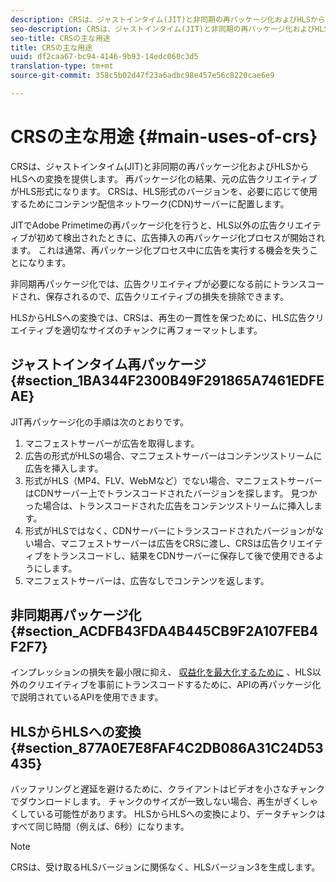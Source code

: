 ```yaml
---
description: CRSは、ジャストインタイム(JIT)と非同期の再パッケージ化およびHLSからHLSへの変換を提供します。 再パッケージ化の結果、元の広告クリエイティブがHLS形式になります。 CRSは、HLS形式のバージョンを、必要に応じて使用するためにコンテンツ配信ネットワーク(CDN)サーバーに配置します。
seo-description: CRSは、ジャストインタイム(JIT)と非同期の再パッケージ化およびHLSからHLSへの変換を提供します。 再パッケージ化の結果、元の広告クリエイティブがHLS形式になります。 CRSは、HLS形式のバージョンを、必要に応じて使用するためにコンテンツ配信ネットワーク(CDN)サーバーに配置します。
seo-title: CRSの主な用途
title: CRSの主な用途
uuid: df2caa67-bc94-4146-9b93-14edc060c3d5
translation-type: tm+mt
source-git-commit: 358c5b02d47f23a6adbc98e457e56c8220cae6e9

---
```



# CRSの主な用途 {#main-uses-of-crs}

CRSは、ジャストインタイム(JIT)と非同期の再パッケージ化およびHLSからHLSへの変換を提供します。 再パッケージ化の結果、元の広告クリエイティブがHLS形式になります。 CRSは、HLS形式のバージョンを、必要に応じて使用するためにコンテンツ配信ネットワーク(CDN)サーバーに配置します。

JITでAdobe Primetimeの再パッケージ化を行うと、HLS以外の広告クリエイティブが初めて検出されたときに、広告挿入の再パッケージ化プロセスが開始されます。 これは通常、再パッケージ化プロセス中に広告を実行する機会を失うことになります。

非同期再パッケージ化では、広告クリエイティブが必要になる前にトランスコードされ、保存されるので、広告クリエイティブの損失を排除できます。

HLSからHLSへの変換では、CRSは、再生の一貫性を保つために、HLS広告クリエイティブを適切なサイズのチャンクに再フォーマットします。

## ジャストインタイム再パッケージ {#section_1BA344F2300B49F291865A7461EDFEAE}

JIT再パッケージ化の手順は次のとおりです。

1. マニフェストサーバーが広告を取得します。
1. 広告の形式がHLSの場合、マニフェストサーバーはコンテンツストリームに広告を挿入します。
1. 形式がHLS（MP4、FLV、WebMなど）でない場合、マニフェストサーバーはCDNサーバー上でトランスコードされたバージョンを探します。 見つかった場合は、トランスコードされた広告をコンテンツストリームに挿入します。
1. 形式がHLSではなく、CDNサーバーにトランスコードされたバージョンがない場合、マニフェストサーバーは広告をCRSに渡し、CRSは広告クリエイティブをトランスコードし、結果をCDNサーバーに保存して後で使用できるようにします。
1. マニフェストサーバーは、広告なしでコンテンツを返します。

## 非同期再パッケージ化 {#section_ACDFB43FDA4B445CB9F2A107FEB4F2F7}

インプレッションの損失を最小限に抑え、 [収益化を最大化するために](../creative-repackaging-service/api-repackage.md) 、HLS以外のクリエイティブを事前にトランスコードするために、APIの再パッケージ化で説明されているAPIを使用できます。

## HLSからHLSへの変換 {#section_877A0E7E8FAF4C2DB086A31C24D53435}

バッファリングと遅延を避けるために、クライアントはビデオを小さなチャンクでダウンロードします。 チャンクのサイズが一致しない場合、再生がぎくしゃくしている可能性があります。 HLSからHLSへの変換により、データチャンクはすべて同じ時間（例えば、6秒）になります。

>[!NOTE]
>
>CRSは、受け取るHLSバージョンに関係なく、HLSバージョン3を生成します。